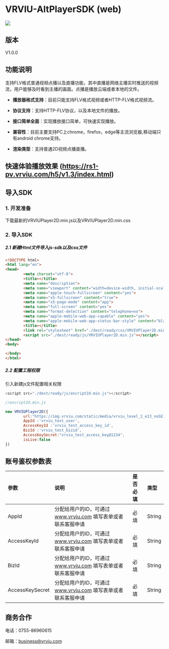 # VRVIU-AltPlayerSDK (web)

[![](https://img.shields.io/badge/Powered%20by-vrviu.com-brightgreen.svg)](https://vrviu.com)

## 版本
V1.0.0

## 功能说明
支持FLV格式普通视频点播以及直播功能，其中直播是网络主播实时推送的视频流，用户能够及时看到主播的画面。点播是播放云端或者本地的文件。

* **播放器格式支持**：目前只能支持FLV格式视频或者HTTP-FLV格式视频流。

* **协议支持**：支持HTTP-FLV协议，以及本地文件的播放。

* **接口简单全面**：实现播放接口简单，可快速实现播放。

* **兼容性**：目前主要支持PC上chrome，firefox，edge等主流浏览器,移动端只有android chrome支持。

* **渲染类型**：支持普通2D视频点播直播。



## 快速体验播放效果 (https://rs1-pv.vrviu.com/h5/v1.3/index.html) 


## 导入SDK
### 1. 开发准备
下载最新的VRVIUPlayer2D.min.js以及VRVIUPlayer2D.min.css

### 2. 导入SDK
##### 2.1 新建Html文件导入js-sdk以及css文件
```html
<!DOCTYPE html>
<html lang="en">
<head>
        <meta charset="utf-8">
        <title></title>
        <meta name="description">
        <meta name="viewport" content="width=device-width, initial-scale=1.0, maximum-scale=1.0, user-scalable=no">
        <meta name="apple-touch-fullscreen" content="yes">
        <meta name="x5-fullscreen" content="true">
        <meta name="x5-page-mode" content="app">  
        <meta name="full-screen" content="yes">
        <meta name="format-detection" content="telephone=no">
        <meta name="apple-mobile-web-app-capable" content="yes">
        <meta name="apple-mobile-web-app-status-bar-style" content="black-translucent" />
        <title></title>
        <link rel="stylesheet" href="./dest/ready/css/VRVIUPlayer2D.min.css">
        <script src="./dest/ready/js/VRVIUPlayer2D.min.js"></script>
</head>
<body>

</body>
</html>
```

##### 2.2 配置工程权限
引入新建js文件配置相关权限

```javascript
<script src="./dest/ready/js/encript2d.min.js"></script>

//encript2d.min.js

new VRVIUPlayer2D({
        url:"https://img.vrviu.com/static/media/vrviu_level_2_e13_noSEI.flv",
        AppId :'vrviu_test_user',
        AccessKeyId :'vrviu_test_access_key_id',
        BizId :'vrviu_test_bizid',
        AccessKeySecret:"vrviu_test_access_key@1234",
        isLive:false
})
```




## 账号鉴权参数表
 |参数|说明|是否必填|类型|
 |:---|:---|:---|:---|
 |AppId|分配给用户的ID，可通过 www.vrviu.com 填写表单或者联系客服申请|必填|String|
 |AccessKeyId|分配给用户的ID，可通过 www.vrviu.com 填写表单或者联系客服申请|必填|String|
 |BizId|分配给用户的ID，可通过 www.vrviu.com 填写表单或者联系客服申请|必填|String|
 |AccessKeySecret|分配给用户的ID，可通过 www.vrviu.com 填写表单或者联系客服申请|必填|String

## 商务合作
电话：0755-86960615

邮箱：business@vrviu.com

